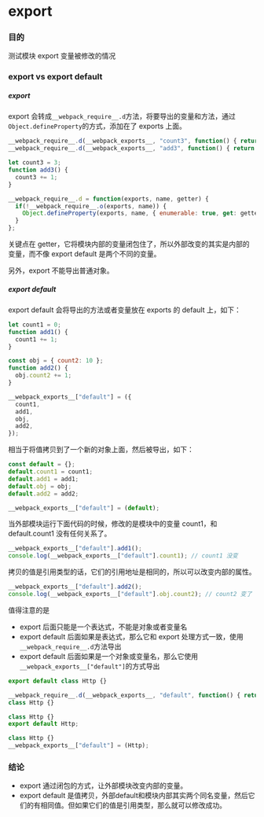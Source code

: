 # export

### 目的
测试模块 export 变量被修改的情况

### export vs export default

##### export
export 会转成`__webpack_require__.d`方法，将要导出的变量和方法，通过`Object.defineProperty`的方式，添加在了 exports 上面。
```javascript
__webpack_require__.d(__webpack_exports__, "count3", function() { return count3; });
__webpack_require__.d(__webpack_exports__, "add3", function() { return add3; });

let count3 = 3;
function add3() {
  count3 += 1;
}

__webpack_require__.d = function(exports, name, getter) {
  if(!__webpack_require__.o(exports, name)) {
    Object.defineProperty(exports, name, { enumerable: true, get: getter });
  }
};
```
关键点在 getter，它将模块内部的变量闭包住了，所以外部改变的其实是内部的变量，而不像 export default 是两个不同的变量。

另外，export 不能导出普通对象。

##### export default
export default 会将导出的方法或者变量放在 exports 的 default 上，如下：
```javascript
let count1 = 0;
function add1() {
  count1 += 1;
}

const obj = { count2: 10 };
function add2() {
  obj.count2 += 1;
}

__webpack_exports__["default"] = ({
  count1,
  add1,
  obj,
  add2,
});
```
相当于将值拷贝到了一个新的对象上面，然后被导出，如下：
```javascript
const default = {};
default.count1 = count1;
default.add1 = add1;
default.obj = obj;
default.add2 = add2;

__webpack_exports__["default"] = (default);
```
当外部模块运行下面代码的时候，修改的是模块中的变量 count1，和 default.count1 没有任何关系了。
```javascript
__webpack_exports__["default"].add1();
console.log(__webpack_exports__["default"].count1); // count1 没变
```
拷贝的值是引用类型的话，它们的引用地址是相同的，所以可以改变内部的属性。
```javascript
__webpack_exports__["default"].add2();
console.log(__webpack_exports__["default"].obj.count2); // count2 变了
```

值得注意的是
- export 后面只能是一个表达式，不能是对象或者变量名
- export default 后面如果是表达式，那么它和 export 处理方式一致，使用`__webpack_require__.d`方法导出
- export default 后面如果是一个对象或变量名，那么它使用`__webpack_exports__["default"]`的方式导出

```javascript
export default class Http {}
```
```javascript
__webpack_require__.d(__webpack_exports__, "default", function() { return Http; });
class Http {}
```
```javascript
class Http {}
export default Http;
```
```javascript
class Http {}
__webpack_exports__["default"] = (Http);
```

### 结论
- export 通过闭包的方式，让外部模块改变内部的变量。
- export default 是值拷贝，外部default和模块内部其实两个同名变量，然后它们的有相同值。但如果它们的值是引用类型，那么就可以修改成功。


